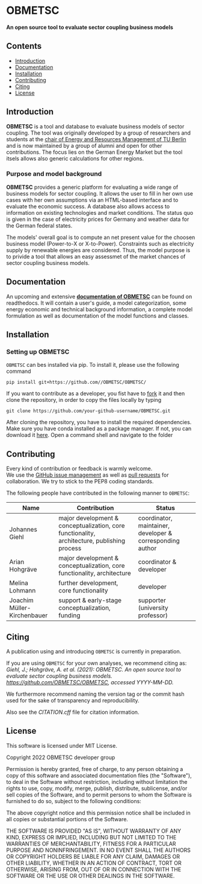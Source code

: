 # OBMETSC
**An open source tool to evaluate sector coupling business models** 

## Contents
* [Introduction](#introduction)
* [Documentation](#documentation)
* [Installation](#installation)
* [Contributing](#contributing)
* [Citing](#citing)
* [License](#license)

## Introduction
**OBMETSC** is a tool and database to evaluate business models of sector coupling. The tool was originally developed by a group of researchers and students at the [chair of Energy and Resources Management of TU Berlin](https://www.er.tu-berlin.de/menue/home/) and is now maintained by a group of alumni and open for other contributions. The focus lies on the German Energy Market but the tool itsels allows also generic calculations for other regions. 

### Purpose and model background
**OBMETSC** provides a generic platform for evaluating a wide range of business models for sector coupling. It allows the user to fill in her own use cases with her own assumptions via an HTML-based interface and to evaluate the economic success. A database also allows access to information on existing technologies and market conditions. The status quo is given in the case of electricity prices for Germany and weather data for the German federal states. 

The models' overall goal is to compute an net present value for the choosen business model (Power-to-X or X-to-Power). Constraints such as electricity supply by renewable energies are considered.  Thus, the model purpose is to privide a tool that allows an easy assessmet of the market chances of sector coupling business models. 

## Documentation
An upcoming and extensive **[documentation of OBMETSC](https://OBMETSC.readthedocs.io/)** can be found on readthedocs. It will contain a user's guide, a model categorization, some energy economic and technical background information, a complete model formulation as well as documentation of the model functions and classes. 

## Installation

### Setting up OBMETSC
`OBMETSC` can bes installed via pip. 
To install it, please use the following command
```
pip install git+https://github.com//OBMETSC/OBMETSC/
```

If you want to contribute as a developer, you fist have to
[fork](https://docs.github.com/en/get-started/quickstart/fork-a-repo>)
it and then clone the repository, in order to copy the files locally by typing
```
git clone https://github.com/your-github-username/OBMETSC.git
```
After cloning the repository, you have to install the required dependencies.
Make sure you have conda installed as a package manager.
If not, you can download it [here](https://www.anaconda.com/).
Open a command shell and navigate to the folder

## Contributing
Every kind of contribution or feedback is warmly welcome.<br>
We use the [GitHub issue management](https://github.com/OBMETSC/OBMETSC/issues) as well as 
[pull requests](https://github.com/OBMETSC/OBMETSC/pulls) for collaboration. We try to stick to the PEP8 coding standards.

The following people have contributed in the following manner to `OBMETSC`:

| Name | Contribution | Status |
| ---- | ---- | ---- |
| Johannes Giehl | major development & conceptualization, core functionality, architecture, publishing process | coordinator, maintainer, developer & corresponding author |
| Arian Hohgräve | major development & conceptualization, core functionality, architecture | coordinator & developer |
| Melina Lohmann | further development, core functionality | developer |
| Joachim Müller-Kirchenbauer | support & early-stage conceptualization, funding | supporter (university professor) |

## Citing
A publication using and introducing `OBMETSC` is currently in preparation.

If you are using `OBMETSC` for your own analyses, we recommend citing as:<br>
*Giehl, J.; Hohgräve, A. et al. (2021): OBMETSC. An open source tool to evaluate sector coupling business models. https://github.com/OBMETSC/OBMETSC, accessed YYYY-MM-DD.*

We furthermore recommend naming the version tag or the commit hash used for the sake of transparency and reproducibility.

Also see the *CITATION.cff* file for citation information.

## License
This software is licensed under MIT License.

Copyright 2022 OBMETSC developer group

Permission is hereby granted, free of charge, to any person obtaining a copy of this software and associated documentation files (the "Software"), to deal in the Software without restriction, including without limitation the rights to use, copy, modify, merge, publish, distribute, sublicense, and/or sell copies of the Software, and to permit persons to whom the Software is furnished to do so, subject to the following conditions:

The above copyright notice and this permission notice shall be included in all copies or substantial portions of the Software.

THE SOFTWARE IS PROVIDED "AS IS", WITHOUT WARRANTY OF ANY KIND, EXPRESS OR IMPLIED, INCLUDING BUT NOT LIMITED TO THE WARRANTIES OF MERCHANTABILITY, FITNESS FOR A PARTICULAR PURPOSE AND NONINFRINGEMENT. IN NO EVENT SHALL THE AUTHORS OR COPYRIGHT HOLDERS BE LIABLE FOR ANY CLAIM, DAMAGES OR OTHER LIABILITY, WHETHER IN AN ACTION OF CONTRACT, TORT OR OTHERWISE, ARISING FROM, OUT OF OR IN CONNECTION WITH THE SOFTWARE OR THE USE OR OTHER DEALINGS IN THE SOFTWARE.
